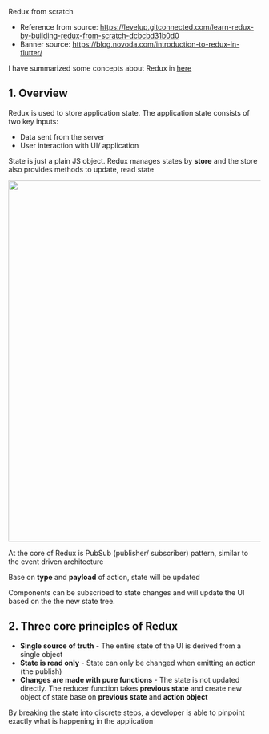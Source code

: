 Redux from scratch

- Reference from source: https://levelup.gitconnected.com/learn-redux-by-building-redux-from-scratch-dcbcbd31b0d0
- Banner source: https://blog.novoda.com/introduction-to-redux-in-flutter/

I have summarized some concepts about Redux in [here](https://github.com/learndeeplearningbymyself/TIL/issues?q=is%3Aopen+is%3Aissue+label%3AArchitecture)

## 1. Overview

Redux is used to store application state. The application state consists of two key inputs:
- Data sent from the server
- User interaction with UI/ application

State is just a plain JS object. Redux manages states by **store** and the store also provides methods to update, read state

<img src="https://user-images.githubusercontent.com/15076665/64959465-25c36080-d8cc-11e9-8cdd-78bbf860d24b.png" width="720">

At the core of Redux is PubSub (publisher/ subscriber) pattern, similar to the event driven architecture

Base on **type** and **payload** of action, state will be updated

Components can be subscribed to state changes and will update the UI based on the the new state tree.

## 2. Three core principles of Redux

- **Single source of truth** - The entire state of the UI is derived from a single object
- **State is read only** - State can only be changed when emitting an action (the publish)
- **Changes are made with pure functions** - The state is not updated directly. The reducer function takes **previous state** and create new object of state base on **previous state** and **action object**

By breaking the state into discrete steps, a developer is able to pinpoint exactly what is happening in the application